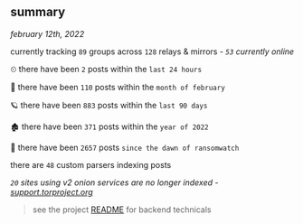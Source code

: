 
## summary
_february 12th, 2022_

currently tracking `89` groups across `128` relays & mirrors - _`53` currently online_

⏲ there have been `2` posts within the `last 24 hours`

🦈 there have been `110` posts within the `month of february`

🪐 there have been `883` posts within the `last 90 days`

🏚 there have been `371` posts within the `year of 2022`

🦕 there have been `2657` posts `since the dawn of ransomwatch`

there are `48` custom parsers indexing posts

_`20` sites using v2 onion services are no longer indexed - [support.torproject.org](https://support.torproject.org/onionservices/v2-deprecation/)_

> see the project [README](https://github.com/thetanz/ransomwatch#ransomwatch--) for backend technicals

